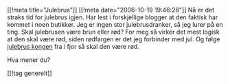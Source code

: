 [[!meta  title="Julebrus"]]
[[!meta  date="2006-10-19 19:46:28"]]
Nå er det straks tid for julebrus igjen. Har lest i forskjellige blogger at den faktisk har kommet i noen butikker. Jeg er ingen stor julebrusdranker, så jeg lurer på en ting. Skal julebrusen være brun eller rød? For meg så virker det mest logisk at den skal være rød, siden rødfargen er det jeg forbinder med jul. Og følge <a href="http://www.vg.no/pub/vgart.hbs?artid=299516">julebrus kongen</a> fra i fjor så skal den være rød.

Hva mener du?

[[!tag  generelt]]
